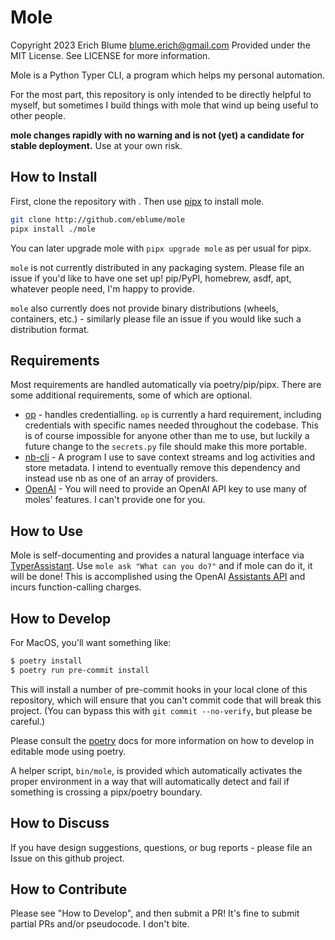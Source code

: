 Mole
=======================
Copyright 2023 Erich Blume <blume.erich@gmail.com>
Provided under the MIT License. See LICENSE for more information.

Mole is a Python Typer CLI, a program which helps my personal automation.

For the most part, this repository is only intended to be directly helpful to myself, but sometimes I build things with
mole that wind up being useful to other people.

**mole changes rapidly with no warning and is not (yet) a candidate for stable deployment.** Use at your own risk.


How to Install
--------------

First, clone the repository with . Then use [pipx](https://pypa.github.io/pipx/) to install mole.

```bash
git clone http://github.com/eblume/mole
pipx install ./mole
```

You can later upgrade mole with `pipx upgrade mole` as per usual for pipx.

`mole` is not currently distributed in any packaging system. Please file an issue if you'd like to have one set up!
pip/PyPI, homebrew, asdf, apt, whatever people need, I'm happy to provide.

`mole` also currently does not provide binary distributions (wheels, containers, etc.) - similarly please file an issue
if you would like such a distribution format.


Requirements
------------
Most requirements are handled automatically via poetry/pip/pipx. There are some additional requirements, some of which
are optional.

* [op](https://developer.1password.com/docs/cli/get-started/) - handles credentialling. `op` is currently a hard
    requirement, including credentials with specific names needed throughout the codebase. This is of course impossible
    for anyone other than me to use, but luckily a future change to the `secrets.py` file should make this more
    portable.
* [nb-cli](https://github.com/xwmx/nb) - A program I use to save context streams and log activities and store metadata.
    I intend to eventually remove this dependency and instead use nb as one of an array of providers.
* [OpenAI](http://openai.com) - You will need to provide an OpenAI API key to use many of moles' features. I can't
    provide one for you.


How to Use
----------
Mole is self-documenting and provides a natural language interface via
[TyperAssistant](https://github.come/eblume/TyperAssistant). Use `mole ask "What can you do?"` and if mole can do it, it will be done! This is accomplished using the OpenAI [Assistants API](https://platform.openai.com/docs/assistants/overview) and incurs function-calling charges.

How to Develop
--------------

For MacOS, you'll want something like:

```bash
$ poetry install
$ poetry run pre-commit install
```

This will install a number of pre-commit hooks in your local clone of this
repository, which will ensure that you can't commit code that will break
this project. (You can bypass this with `git commit --no-verify`, but please be
careful.)

Please consult the [poetry](https://python-poetry.org/) docs for more information on how to develop in editable mode
using poetry.

A helper script, `bin/mole`, is provided which automatically activates the proper environment in a way that will
automatically detect and fail if something is crossing a pipx/poetry boundary.

How to Discuss
--------------

If you have design suggestions, questions, or bug reports - please file an
Issue on this github project.

How to Contribute
-----------------

Please see "How to Develop", and then submit a PR! It's fine to submit partial
PRs and/or pseudocode. I don't bite.
